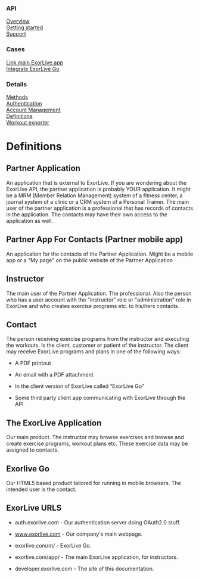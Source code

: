 <html>
<link rel="stylesheet" href="../index.css">
<div class="index_sidebar">
  <h3>API</h3>
  <a href="https://exorlive.github.io/github_pages_test/">Overview</a> </br>
  <a href="https://exorlive.github.io/github_pages_test/getting_started">Getting started</a> </br>
  <a href="https://exorlive.github.io/github_pages_test/support">Support</a></br>
<h3>Cases</h3>
  <a href="https://exorlive.github.io/github_pages_test/link_exorlive_main">Link main ExorLive app</a> </br>
  <a href="https://exorlive.github.io/github_pages_test/link_exorlive_go">Integrate ExorLive Go</a> </br>
<h3>Details</h3>
  <a href="https://exorlive.github.io/github_pages_test/methods">Methods</a> </br>
  <a href="https://exorlive.github.io/github_pages_test/authentication">Authentication</a> </br>
  <a href="https://exorlive.github.io/github_pages_test/account_management">Account Management</a></br>
  <a href="https://exorlive.github.io/github_pages_test/definitions">Definitions</a></br>
  <a href="https://exorlive.github.io/github_pages_test/workout_exporter">Workout exporter</a></br>
</div>
<div class="content">

# Definitions

## Partner Application

An application that is external to ExorLive. If you are wondering about the ExorLive API, the partner application is probably YOUR application. It might be a MRM (Member Relation Management) system of a fitness center, a journal system of a clinic or a CRM system of a Personal Trainer. The main user of the partner application is a professional that has records of contacts in the application. The contacts may have their own access to the application as well.

## Partner App For Contacts (Partner mobile app)

An application for the contacts of the Partner Application. Might be a mobile app or a "My page" on the public website of the Partner Application

## Instructor

The main user of the Partner Application. The professional. Also the person who has a user account with the "instructor" role or "administration" role in ExorLive and who creates exercise programs etc. to his/hers contacts.

## Contact

The person receiving exercise programs from the instructor and executing the workouts. Is the client, customer or patient of the instructor. The client may receive ExorLive programs and plans in one of the following ways:

- A PDF printout

- An email with a PDF attachment

- In the client version of ExorLive called “ExorLive Go”

- Some third party client app communicating with ExorLive through the API

## The ExorLive Application

Our main product. The instructor may browse exercises and browse and create exercise programs, workout plans etc. These exercise data may be assigned to contacts.

## Exorlive Go

Our HTML5 based product tailored for running in mobile browsers. The intended user is the contact.

## ExorLive URLS

- auth.exorlive.com - Our authentication server doing OAuth2.0 stuff.

- www.exorlive.com - Our company's main webpage.

- exorlive.com/m/ - ExorLive Go.

- exorlive.com/app/ - The main ExorLive application, for instructors.

- developer.exorlive.com - The site of this documentation.

</div>
</html>
